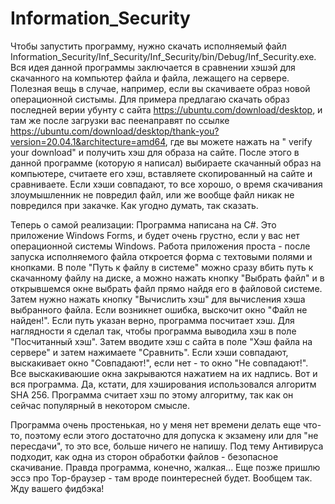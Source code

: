 ﻿# Information_Security
Чтобы запустить программу, нужно скачать исполняемый файл Information_Security/Inf_Security/Inf_Security/bin/Debug/Inf_Security.exe. Вся идея данной программы заключается в сравнении хэшэй для скачанного на компьютер файла и файла, лежащего на сервере. Полезная вещь в случае, например, если вы скачиваете образ новой операционной систымы. Для примера предлагаю скачать образ последней верии убунту с сайта https://ubuntu.com/download/desktop, и там же после загрузки вас пеенаправят по ссылке https://ubuntu.com/download/desktop/thank-you?version=20.04.1&architecture=amd64, где вы можете нажать на " verify your download" и получить хэш для образа на сайте. После этого в данной программе (которую я написал) выбираете скачанный образ на компьютере, считаете его хэш, вставляете скопированный на сайте и сравниваете. Если хэши совпадают, то все хорошо, о время скачивания злоумышленник не повредил файл, или же вообще файл никак не повредился при закачке. Как угодно думать, так сказать.

Теперь о самой реализации:
Программа написана на C#. Это приложение Windows Forms, и будет очень грустно, если у вас нет операционной системы Windows. Работа приложения проста - после запуска исполняемого файла откроется форма с техтовыми полями и кнопками. В поле "Путь к файлу в системе" можно сразу вбить путь к скачанному файлу на диске, а можно нажать кнопку "Выбрать файл" и в открывшемся окне выбрать файл прямо найдя его в файловой системе. Затем нужно нажать кнопку "Вычислить хэш" для вычисления хэша выбранного файла. Если возникнет ошибка, выскочит окно "Файл не найден!". Если путь указан верно, программа посчитает хэш. Для наглядности я сделал так, чтобы программа выводила хэш в поле "Посчитанный хэш". Затем вводите хэш с сайта в поле "Хэш файла на сервере" и затем нажимаете "Сравнить". Если хэши совпадают, выскакивает окно "Совпадают!", если нет - то окно "Не совпадают!". Все выскакиваюшие окна закрываются нажатием на их надпись. Вот и вся программа. Да, кстати, для хэширования использовался алгоритм SHA 256. Программа считает хэш по этому алгоритму, так как он сейчас популярный в некотором смысле.

Программа очень простенькая, но у меня нет времени делать еще что-то, поэтому если этого достаточно для допуска к экзамену или для "не пересдачи", то это все, больше ничего не напишу. Под тему Антивируса подходит, как одна из сторон обработки файлов - безопасное скачивание. Правда программа, конечно, жалкая... Еще позже пришлю эссэ про Тор-браузер - там вроде поинтересней будет. Вообщем так. Жду вашего фидбэка!

